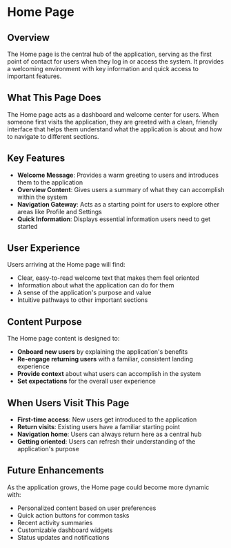 # Home Page

## Overview
The Home page is the central hub of the application, serving as the first point of contact for users when they log in or access the system. It provides a welcoming environment with key information and quick access to important features.

## What This Page Does
The Home page acts as a dashboard and welcome center for users. When someone first visits the application, they are greeted with a clean, friendly interface that helps them understand what the application is about and how to navigate to different sections.

## Key Features
- **Welcome Message**: Provides a warm greeting to users and introduces them to the application
- **Overview Content**: Gives users a summary of what they can accomplish within the system
- **Navigation Gateway**: Acts as a starting point for users to explore other areas like Profile and Settings
- **Quick Information**: Displays essential information users need to get started

## User Experience
Users arriving at the Home page will find:
- Clear, easy-to-read welcome text that makes them feel oriented
- Information about what the application can do for them
- A sense of the application's purpose and value
- Intuitive pathways to other important sections

## Content Purpose
The Home page content is designed to:
- **Onboard new users** by explaining the application's benefits
- **Re-engage returning users** with a familiar, consistent landing experience
- **Provide context** about what users can accomplish in the system
- **Set expectations** for the overall user experience

## When Users Visit This Page
- **First-time access**: New users get introduced to the application
- **Return visits**: Existing users have a familiar starting point
- **Navigation home**: Users can always return here as a central hub
- **Getting oriented**: Users can refresh their understanding of the application's purpose

## Future Enhancements
As the application grows, the Home page could become more dynamic with:
- Personalized content based on user preferences
- Quick action buttons for common tasks
- Recent activity summaries
- Customizable dashboard widgets
- Status updates and notifications
